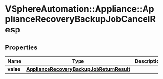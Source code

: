 # VSphereAutomation::Appliance::ApplianceRecoveryBackupJobCancelResp

## Properties
Name | Type | Description | Notes
------------ | ------------- | ------------- | -------------
**value** | [**ApplianceRecoveryBackupJobReturnResult**](ApplianceRecoveryBackupJobReturnResult.md) |  | 


